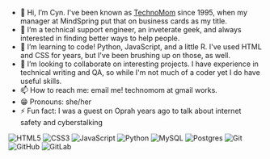 
- 👋 Hi, I’m Cyn. I've been known as [TechnoMom](https://technomom.com) since 1995, when my manager at MindSpring put that on business cards as my title.
- 👀 I’m a technical support engineer, an inveterate geek, and always interested in finding better ways to help people.
- 🌱 I’m learning to code! Python, JavaScript, and a little R. I've used HTML and CSS for years, but I've been brushing up on those, as well.
- 💞️ I’m looking to collaborate on interesting projects. I have experience in technical writing and QA, so while I'm not much of a coder yet I do have useful skills.
- 📫 How to reach me: email me! technomom at gmail works.
- :grin: Pronouns: she/her
- :zap: Fun fact: I was a guest on Oprah years ago to talk about internet safety and cyberstalking

![HTML5](https://img.shields.io/badge/html5-%23E34F26.svg?style=for-the-badge&logo=html5&logoColor=white) ![CSS3](https://img.shields.io/badge/css3-%231572B6.svg?style=for-the-badge&logo=css3&logoColor=white) ![JavaScript](https://img.shields.io/badge/javascript-%23323330.svg?style=for-the-badge&logo=javascript&logoColor=%23F7DF1E) ![Python](https://img.shields.io/badge/python-3670A0?style=for-the-badge&logo=python&logoColor=ffdd54) ![MySQL](https://img.shields.io/badge/mysql-%2300f.svg?style=for-the-badge&logo=mysql&logoColor=white) ![Postgres](https://img.shields.io/badge/postgres-%23316192.svg?style=for-the-badge&logo=postgresql&logoColor=white) ![Git](https://img.shields.io/badge/git-%23F05033.svg?style=for-the-badge&logo=git&logoColor=white) ![GitHub](https://img.shields.io/badge/github-%23121011.svg?style=for-the-badge&logo=github&logoColor=white) ![GitLab](https://img.shields.io/badge/gitlab-%23181717.svg?style=for-the-badge&logo=gitlab&logoColor=white)



<!---
TechnoMom/TechnoMom is a ✨ special ✨ repository because its `README.md` (this file) appears on your GitHub profile.
You can click the Preview link to take a look at your changes.
--->
